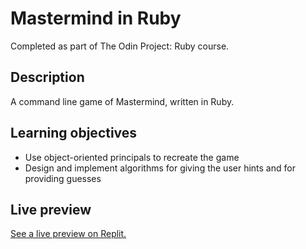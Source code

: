 # Mastermind in Ruby
Completed as part of The Odin Project: Ruby course.
## Description
A command line game of Mastermind, written in Ruby.
## Learning objectives
- Use object-oriented principals to recreate the game
- Design and implement algorithms for giving the user hints and for providing guesses
## Live preview
[See a live preview on Replit.](https://replit.com/@splot-cell/odin-project-mastermind)
